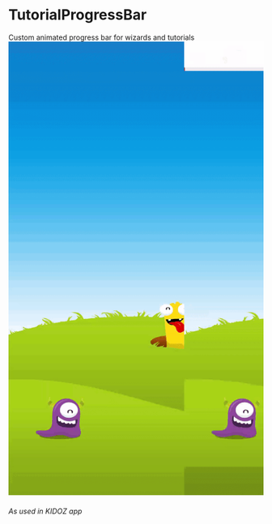 # TutorialProgressBar
Custom animated progress bar for wizards and tutorials
![alt text](https://github.com/RonyBrosh/TutorialProgressBar/blob/master/Graphics/kidoz_demo.gif)
###### As used in KIDOZ app

